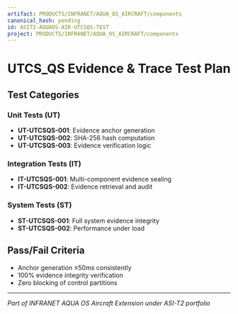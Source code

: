 ```yaml
---
artifact: PRODUCTS/INFRANET/AQUA_OS_AIRCRAFT/components
canonical_hash: pending
id: ASIT2-AQUAOS-AIR-UTCSQS-TEST
project: PRODUCTS/INFRANET/AQUA_OS_AIRCRAFT/components
---
```


# UTCS_QS Evidence & Trace Test Plan

## Test Categories

### Unit Tests (UT)
- **UT-UTCSQS-001**: Evidence anchor generation
- **UT-UTCSQS-002**: SHA-256 hash computation
- **UT-UTCSQS-003**: Evidence verification logic

### Integration Tests (IT)  
- **IT-UTCSQS-001**: Multi-component evidence sealing
- **IT-UTCSQS-002**: Evidence retrieval and audit

### System Tests (ST)
- **ST-UTCSQS-001**: Full system evidence integrity
- **ST-UTCSQS-002**: Performance under load

## Pass/Fail Criteria
- Anchor generation ≤50ms consistently
- 100% evidence integrity verification
- Zero blocking of control partitions

---

*Part of INFRANET AQUA OS Aircraft Extension under ASI-T2 portfolio*
